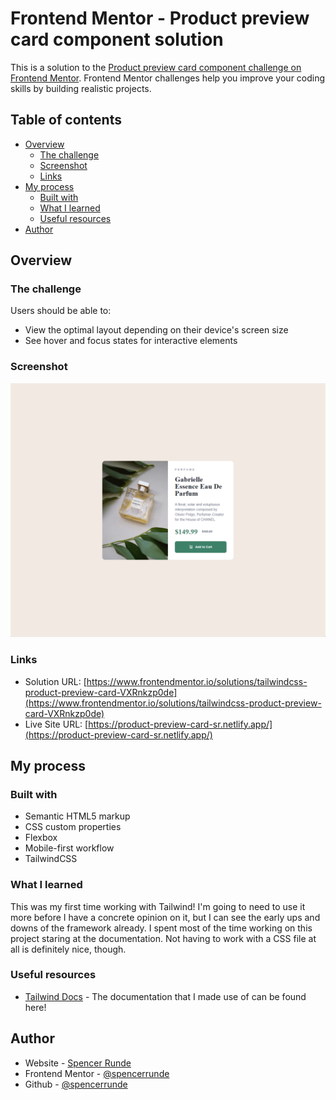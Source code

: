 # Frontend Mentor - Product preview card component solution

This is a solution to the [Product preview card component challenge on Frontend Mentor](https://www.frontendmentor.io/challenges/product-preview-card-component-GO7UmttRfa). Frontend Mentor challenges help you improve your coding skills by building realistic projects.

## Table of contents

- [Overview](#overview)
  - [The challenge](#the-challenge)
  - [Screenshot](#screenshot)
  - [Links](#links)
- [My process](#my-process)
  - [Built with](#built-with)
  - [What I learned](#what-i-learned)
  - [Useful resources](#useful-resources)
- [Author](#author)

## Overview

### The challenge

Users should be able to:

- View the optimal layout depending on their device's screen size
- See hover and focus states for interactive elements

### Screenshot

![](./screenshot.png)

### Links

- Solution URL: [https://www.frontendmentor.io/solutions/tailwindcss-product-preview-card-VXRnkzp0de](https://www.frontendmentor.io/solutions/tailwindcss-product-preview-card-VXRnkzp0de)
- Live Site URL: [https://product-preview-card-sr.netlify.app/](https://product-preview-card-sr.netlify.app/)

## My process

### Built with

- Semantic HTML5 markup
- CSS custom properties
- Flexbox
- Mobile-first workflow
- TailwindCSS

### What I learned

This was my first time working with Tailwind! I'm going to need to use it more before I have a concrete opinion on it, but I can see the early ups and downs of the framework already. I spent most of the time working on this project staring at the documentation. Not having to work with a CSS file at all is definitely nice, though.

### Useful resources

- [Tailwind Docs](https://tailwindcss.com/docs/installation) - The documentation that I made use of can be found here!

## Author

- Website - [Spencer Runde](https://spencerrunde.com)
- Frontend Mentor - [@spencerrunde](https://www.frontendmentor.io/profile/spencerrunde)
- Github - [@spencerrunde](https://github.com/spencerrunde)
